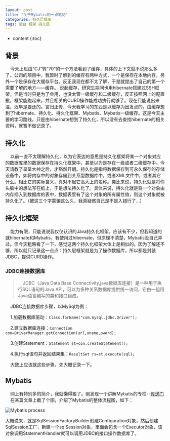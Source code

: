 ```yaml
---
layout: post
title: "关于Mybatis的一点笔记"
categories: 持久层框架
tags: 后台 框架 持久层
---
```

* content
{:toc}

## 背景

&nbsp;&nbsp;&nbsp;&nbsp;今天上班由“CJ”转“70”的一个方法看到了缓存，具体的上下文就不说那么多了。公司的项目中，我暂时了解到的缓存有两种方式，一个是保存在本地内存，另外一个是保存在大缓存平台。反正我现在都不太了解，于是就提出了自己的第一个需要了解的地方——缓存。
说起缓存，研究生期间也用hibernate搭建过SSH框架，但是当时只是为了会用，也没太管一级缓存和二级缓存，反正按照网上的配置搬，框架能跑起来，并且相关的CURD操作能成功执行就够了。现在只能说出来混，迟早是要还的。言归正传，今天我学习的东西是以缓存为出发点的，由缓存想到了hibernate、持久化、持久化框架、Mybatis、Mybatis一级缓存。这是今天主要的学习路线。只是由hibernate想到了持久化，所以没有去查找hibernate的相关资料，就暂不做记录了。

## 持久化

&nbsp;&nbsp;&nbsp;&nbsp;以前一直不太理解持久化，以为它表达的意思是持久化框架将某一个对象对应的数据库里的数据保存在持久化框架中，甚至以为是存在一级或者二级缓存中。今天请教了呈呈大神之后，才豁然开朗。持久化是指将数据保存到可永久保存的存储设备中，如将内存中的对象存储到关系型数据库中，或者XML文件中，或者其它什么。相比它的实际含义，真对不起它高大上的名称。类比来说，持久化就是将你头脑中的想法写在纸上，于是想法持久化了。具体来说，持久化就是将一个对象由内存插入到数据库的表中，数据表里有了这个对象的所有属性值，则这个对象就被持久化了。（被这三个字蒙骗这么久，我真疑惑自己是不是入错行了...）

## 持久化框架

&nbsp;&nbsp;&nbsp;&nbsp;能力有限，只能说说我仅仅认识的Java持久化框架。应该有不少，但我知道的就hibernate和Mybatis，有使用过hibernate，但原理不清楚，Mybatis没自己弄过。但今天粗略看了一下，感觉这两个持久化框架大体上是相似的。因为了解还不够，所以就只记录这一点点：持久层框架就是为了操作数据库，所以都是封装JDBC，提供CURD操作。

### JDBC连接数据库

>&nbsp;&nbsp;&nbsp;&nbsp;JDBC（Java Data Base Connectivity,java数据库连接）是一种用于执行SQL语句的Java API，可以为多种关系数据库提供统一访问，它由一组用Java语言编写的类和接口组成。

&nbsp;&nbsp;&nbsp;&nbsp;JDBC连接数据库步骤，以MySql为例：

&nbsp;&nbsp;&nbsp;&nbsp;1.加载数据库驱动：`Class.forName("com.mysql.jdbc.Driver");`

&nbsp;&nbsp;&nbsp;&nbsp;2.建立数据库连接：`Connection con=DriverManager.getConnection(url,uname,pword);`

&nbsp;&nbsp;&nbsp;&nbsp;3.创建Statement：`Statement st=con.createStatement();`

&nbsp;&nbsp;&nbsp;&nbsp;4.执行sql语句并返回结果集：`ResultSet rs=st.execute(sql);`

&nbsp;&nbsp;&nbsp;&nbsp;大致上应该就这些步骤，先大概记录一下。

## Mybatis

&nbsp;&nbsp;&nbsp;&nbsp;网上有特别多的简介，我就懒得搬了。刚发现一个讲解Mybatis的专栏--[传送门](http://blog.csdn.net/column/details/mybatis-principle.html)
&nbsp;&nbsp;&nbsp;&nbsp;在某篇文章上截了个图，介绍了Mybatis的整体流程图，如下：

![Mybatis process](http://img.my.csdn.net/uploads/201306/09/1370783456_4126.JPG)

  大概说来，就是SqlSessionFactoryBuilder创建Configuration对象，然后创建SqlSession工厂，新建一个sqlSession对象，里面会包含一个Executor对象，该对象调用StatementHandler就可以调用JDBC的接口操作数据库了。
